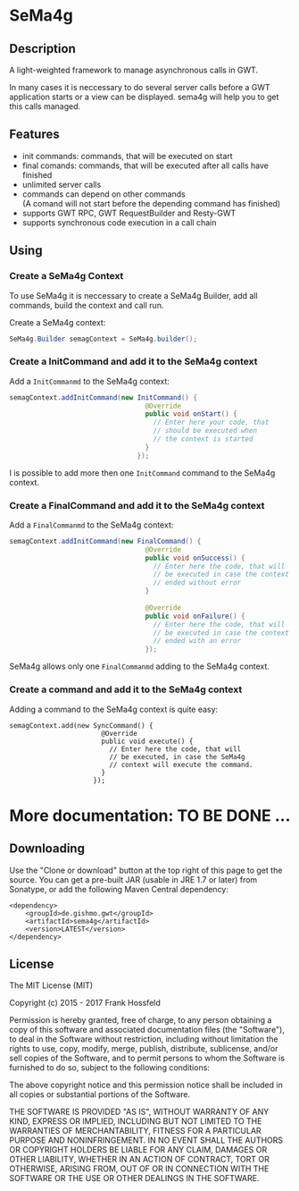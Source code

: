 # SeMa4g

## Description

A light-weighted framework to manage asynchronous calls in GWT.

In many cases it is neccessary to do several server calls before a GWT application starts or a view can be displayed. sema4g will help you to get this calls managed. 

## Features
* init commands: commands, that will be executed on start
* final comands: commands, that will be executed after all calls have finished
* unlimited server calls
* commands can depend on other commands<br/>(A comand will not start before the depending command has finished)
* supports GWT RPC, GWT RequestBuilder and Resty-GWT
* supports synchronous code execution in a call chain

## Using
### Create a SeMa4g Context
To use SeMa4g it is neccessary to create a SeMa4g Builder, add all commands, build the context and call run.

Create a SeMa4g context:

```Java
SeMa4g.Builder semagContext = SeMa4g.builder();
```

### Create a InitCommand and add it to the SeMa4g context 
Add a ```InitCommanmd``` to the SeMa4g context:

```Java
semagContext.addInitCommand(new InitCommand() {
                                  @Override
                                  public void onStart() {
                                    // Enter here your code, that 
                                    // should be executed when 
                                    // the context is started
                                  }
                                });
```
I is possible to add more then one ```InitCommand``` command to the SeMa4g context.

### Create a FinalCommand and add it to the SeMa4g context
Add a ```FinalCommanmd``` to the SeMa4g context:
```Java
semagContext.addInitCommand(new FinalCommand() {
                                  @Override
                                  public void onSuccess() {
                                    // Enter here the code, that will
                                    // be executed in case the context
                                    // ended without error
                                  }
    
                                  @Override
                                  public void onFailure() {
                                    // Enter here the code, that will
                                    // be executed in case the context
                                    // ended with an error
                                  });
```
SeMa4g allows only one ```FinalCommanmd``` adding to the SeMa4g context.

### Create a command and add it to the SeMa4g context
Adding a command to the SeMa4g context is quite easy:
```
semagContext.add(new SyncCommand() {
                       @Override
                       public void execute() {
                         // Enter here the code, that will
                         // be executed, in case the SeMa4g
                         // context will execute the command.
                       }
                     });
```




# More documentation: TO BE DONE ...


## Downloading
Use the "Clone or download" button at the top right of this page to get the source. You can get a pre-built JAR (usable in JRE 1.7 or later) from Sonatype, or add the following Maven Central dependency:

```
<dependency>
    <groupId>de.gishmo.gwt</groupId>
    <artifactId>sema4g</artifactId>
    <version>LATEST</version>
</dependency>
```

## License
The MIT License (MIT)

Copyright (c) 2015 - 2017 Frank Hossfeld

Permission is hereby granted, free of charge, to any person obtaining a copy of this software and associated documentation files (the "Software"), to deal in the Software without restriction, including without limitation the rights to use, copy, modify, merge, publish, distribute, sublicense, and/or sell copies of the Software, and to permit persons to whom the Software is furnished to do so, subject to the following conditions:

The above copyright notice and this permission notice shall be included in all copies or substantial portions of the Software.

THE SOFTWARE IS PROVIDED "AS IS", WITHOUT WARRANTY OF ANY KIND, EXPRESS OR IMPLIED, INCLUDING BUT NOT LIMITED TO THE WARRANTIES OF MERCHANTABILITY, FITNESS FOR A PARTICULAR PURPOSE AND NONINFRINGEMENT. IN NO EVENT SHALL THE AUTHORS OR COPYRIGHT HOLDERS BE LIABLE FOR ANY CLAIM, DAMAGES OR OTHER LIABILITY, WHETHER IN AN ACTION OF CONTRACT, TORT OR OTHERWISE, ARISING FROM, OUT OF OR IN CONNECTION WITH THE SOFTWARE OR THE USE OR OTHER DEALINGS IN THE SOFTWARE.
